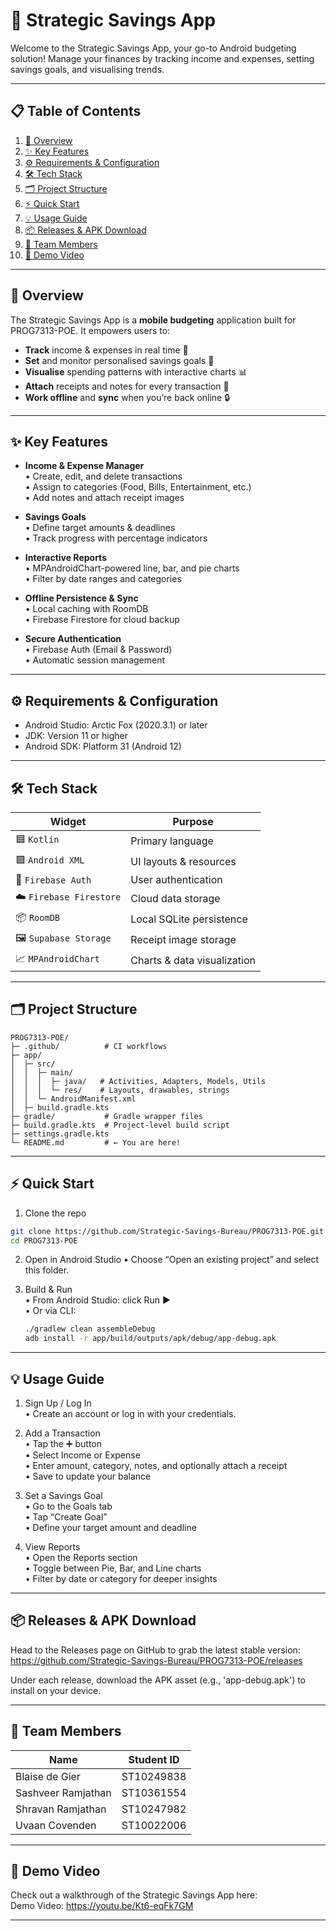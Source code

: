 # 🎯 Strategic Savings App

Welcome to the Strategic Savings App, your go-to Android budgeting solution! Manage your finances by tracking income and expenses, setting savings goals, and visualising trends.

---

## 📋 Table of Contents

1. [🚀 Overview](#overview)  
2. [✨ Key Features](#key-features)  
3. [⚙️ Requirements & Configuration](#requirements-configuration)  
4. [🛠 Tech Stack](#tech-stack)  
5. [🗂️ Project Structure](#project-structure)  
6. [⚡ Quick Start](#quick-start)  
7. [💡 Usage Guide](#usage-guide)  
8. [📦 Releases & APK Download](#releases--apk-download)  
9. [👥 Team Members](#team-members)  
10. [🎥 Demo Video](#demo-video)    

---

## 🚀 Overview

The Strategic Savings App is a **mobile budgeting** application built for PROG7313-POE. It empowers users to:

- **Track** income & expenses in real time 🧾  
- **Set** and monitor personalised savings goals 🎯  
- **Visualise** spending patterns with interactive charts 📊  
- **Attach** receipts and notes for every transaction 📸  
- **Work offline** and **sync** when you’re back online 🔒  

---

## ✨ Key Features

- **Income & Expense Manager**  
  • Create, edit, and delete transactions  
  • Assign to categories (Food, Bills, Entertainment, etc.)  
  • Add notes and attach receipt images  

- **Savings Goals**  
  • Define target amounts & deadlines  
  • Track progress with percentage indicators  

- **Interactive Reports**  
  • MPAndroidChart-powered line, bar, and pie charts  
  • Filter by date ranges and categories  

- **Offline Persistence & Sync**  
  • Local caching with RoomDB  
  • Firebase Firestore for cloud backup  

- **Secure Authentication**  
  • Firebase Auth (Email & Password)  
  • Automatic session management  

---

## ⚙️ Requirements & Configuration
- Android Studio: Arctic Fox (2020.3.1) or later
- JDK: Version 11 or higher
- Android SDK: Platform 31 (Android 12)

---

## 🛠 Tech Stack

| Widget                                    | Purpose                              |
|-------------------------------------------|--------------------------------------|
| 🟦 `Kotlin`                               | Primary language                     |
| 🟪 `Android XML`                          | UI layouts & resources               |
| 🔐 `Firebase Auth`                        | User authentication                  |
| ☁️ `Firebase Firestore`                   | Cloud data storage                   |
| 📦 `RoomDB`                               | Local SQLite persistence             |
| 🖼️ `Supabase Storage`                     | Receipt image storage                |
| 📈 `MPAndroidChart`                       | Charts & data visualization          |

---

## 🗂️ Project Structure

```text
PROG7313-POE/
├─ .github/          # CI workflows
├─ app/              
│  ├─ src/
│  │  ├─ main/
│  │  │  ├─ java/   # Activities, Adapters, Models, Utils
│  │  │  └─ res/    # Layouts, drawables, strings
│  │  └─ AndroidManifest.xml
│  ├─ build.gradle.kts
├─ gradle/           # Gradle wrapper files
├─ build.gradle.kts  # Project-level build script
├─ settings.gradle.kts
└─ README.md         # ← You are here!
```
---

## ⚡ Quick Start

1. Clone the repo
```bash
git clone https://github.com/Strategic-Savings-Bureau/PROG7313-POE.git
cd PROG7313-POE
```

2. Open in Android Studio
  • Choose “Open an existing project” and select this folder.

3. Build & Run  
  • From Android Studio: click Run ▶️  
  • Or via CLI:  
    ```bash
    ./gradlew clean assembleDebug
    adb install -r app/build/outputs/apk/debug/app-debug.apk
    ```

---

## 💡 Usage Guide

1. Sign Up / Log In  
  • Create an account or log in with your credentials.

2. Add a Transaction  
  • Tap the ➕ button  
  • Select Income or Expense  
  • Enter amount, category, notes, and optionally attach a receipt  
  • Save to update your balance  

3. Set a Savings Goal  
  • Go to the Goals tab  
  • Tap “Create Goal”  
  • Define your target amount and deadline  

4. View Reports  
  • Open the Reports section  
  • Toggle between Pie, Bar, and Line charts  
  • Filter by date or category for deeper insights  

---

## 📦 Releases & APK Download

Head to the Releases page on GitHub to grab the latest stable version:
https://github.com/Strategic-Savings-Bureau/PROG7313-POE/releases 

Under each release, download the APK asset (e.g., 'app-debug.apk') to install on your device.

---

## 👥 Team Members

| Name               | Student ID |
| ------------------ | ---------- |
| Blaise de Gier     | ST10249838 |
| Sashveer Ramjathan | ST10361554 |
| Shravan Ramjathan  | ST10247982 |
| Uvaan Covenden     | ST10022006 |

---

## 🎥 Demo Video

Check out a walkthrough of the Strategic Savings App here:  
Demo Video: https://youtu.be/Kt6-eqFk7GM

---
